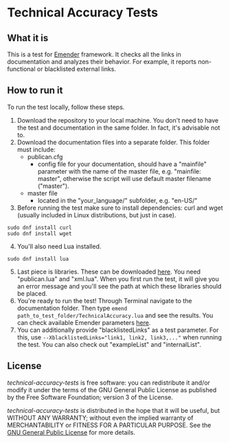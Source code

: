 # Technical Accuracy Tests

## What it is

This is a test for [Emender](https://github.com/emender/emender) framework. It checks all the links in documentation and analyzes their behavior. For example, it reports non-functional or blacklisted external links.

## How to run it
To run the test locally, follow these steps.
1. Download the repository to your local machine. You don't need to have the test and documentation in the same folder. In fact, it's advisable not to.
2. Download the documentation files into a separate folder. This folder must include:
	* publican.cfg
		* config file for your documentation, should have a "mainfile" parameter with the name of the master file, e.g. "mainfile: master", otherwise the script will use default master filename ("master").
    * master file 
        * located in the "your_language/" subfolder, e.g. "en-US/"
3. Before running the test make sure to install dependencies: curl and wget (usually included in Linux distributions, but just in case).	
~~~~~~~~
sudo dnf install curl
sudo dnf install wget
~~~~~~~~ 
4. You'll also need Lua installed.
~~~~~~~~
sudo dnf install lua
~~~~~~~~
5. Last piece is libraries. These can be downloaded [here](https://github.com/emender/emender-lib/tree/master/lib). You need "publican.lua" and "xml.lua". When you first run the test, it will give you an error message and you'll see the path at which these libraries should be placed.
6. You're ready to run the test! Through Terminal navigate to the documentation folder. Then type `emend path_to_test_folder/TechnicalAccuracy.lua` and see the results. You can check available Emender parameters [here](https://github.com/emender/emender/blob/master/doc/man/man1/emend.1.pod).
7. You can additionally provide "blacklistedLinks" as a test parameter. For this, use `--XblacklistedLinks="link1, link2, link3,..."` when running the test. You can also check out "exampleList" and "internalList".

## License

*technical-accuracy-tests* is free software: you can redistribute it and/or
modify it under the terms of the GNU General Public License as published by the
Free Software Foundation; version 3 of the License.

*technical-accuracy-tests* is distributed in the hope that it will be useful,
but WITHOUT ANY WARRANTY; without even the implied warranty of MERCHANTABILITY
or FITNESS FOR A PARTICULAR PURPOSE. See the [GNU General Public
License](http://www.gnu.org/licenses/) for more details.


